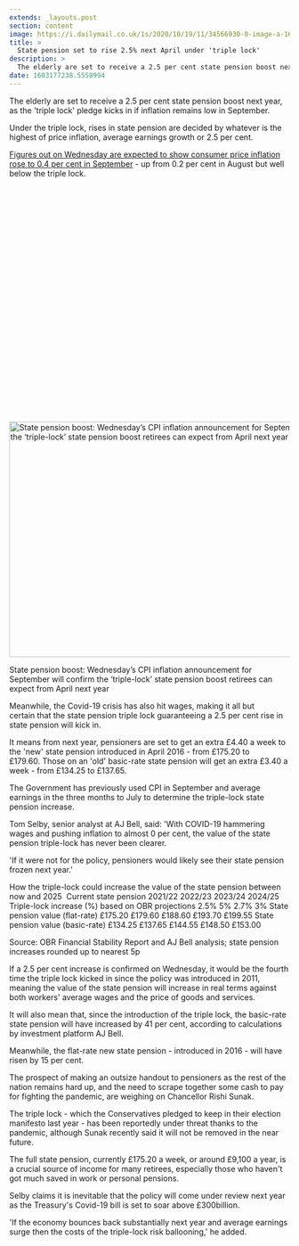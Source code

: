 ```yaml
--- 
extends: _layouts.post 
section: content 
image: https://i.dailymail.co.uk/1s/2020/10/19/11/34566930-0-image-a-16_1603105163731.jpg 
title: > 
  State pension set to rise 2.5% next April under 'triple lock' 
description: > 
  The elderly are set to receive a 2.5 per cent state pension boost next year, as the 'triple lock' pledge kicks in if inflation remains low in September.Under the triple lock, rises in state pension are decided by whatever is the highest of price inflation, average earnings growth or 2.5 per cent.State pension boost: Wednesday’s CPI inflation announcement for September will confirm the ‘triple-lock’ state pension boost retirees can expect from April next yearMeanwhile, the Covid-19 crisis has also hit wages, making it all but certain that the state pension triple lock guaranteeing a 2.5 per cent rise in state pension will kick in.Those on an 'old' basic-rate state pension will get an extra £3.40 a week - from £134.25 to £137.65.The Government has previously used CPI in September and average earnings in the three months to July to determine the triple-lock state pension increase. 
date: 1603177238.5558994 
--- 
```

<div><p class="mol-para-with-font">The elderly are set to receive a&#160;2.5 per cent state pension&#160;boost next year, as the 'triple lock' pledge kicks in if inflation remains low in September.</p><p class="mol-para-with-font">Under the triple lock, rises in state pension are decided by whatever is the highest of price inflation, average earnings growth or 2.5 per cent.&#160;</p><p class="mol-para-with-font"><a class="class" href="/money/markets/article-8851043/Inflation-0-4-Chancellors-meal-deal-ends.html">Figures out on Wednesday are expected to show consumer price inflation rose to 0.4 per cent in September</a> - up from 0.2 per cent in August but well below the triple lock.&#160;</p><img id="i-9aaec472986abce6" src="data:image/gif;base64,R0lGODlhAQABAIAAAAAAAP///yH5BAEAAAAALAAAAAABAAEAAAIBRAA7" height="423" width="634" alt="State pension boost: Wednesday&#8217;s CPI inflation announcement for September will confirm the &#8216;triple-lock&#8217; state pension boost retirees can expect from April next year" class="blkBorder img-share">  <img id="i-9aaec472986abce6" src="https://i.dailymail.co.uk/1s/2020/10/19/11/34566930-8854959-image-a-12_1603104727967.jpg" height="423" width="634" alt="State pension boost: Wednesday&#8217;s CPI inflation announcement for September will confirm the &#8216;triple-lock&#8217; state pension boost retirees can expect from April next year" class="blkBorder img-share">  <p class="imageCaption">State pension boost: Wednesday&#8217;s CPI inflation announcement for September will confirm the &#8216;triple-lock&#8217; state pension boost retirees can expect from April next year</p><p class="mol-para-with-font">Meanwhile, the Covid-19 crisis has also hit wages, making it all but certain&#160;that the state pension triple lock guaranteeing a 2.5 per cent rise in state pension will kick in.&#160;&#160;</p><p class="mol-para-with-font"></p><p class="mol-para-with-font">It means from next year, pensioners are set&#160;to get an extra&#160;&#163;4.40 a week to the 'new' state pension introduced in April 2016 - from&#160;&#163;175.20 to &#163;179.60.&#160;Those on an 'old' basic-rate state pension will get an extra &#163;3.40 a week - from &#163;134.25 to &#163;137.65.</p><p class="mol-para-with-font">The Government has previously used CPI in September and average earnings in the three months to July to determine the triple-lock state pension increase.</p><p class="mol-para-with-font">Tom Selby, senior analyst at AJ Bell, said: 'With COVID-19 hammering wages and pushing inflation to almost 0 per cent, the value of the state pension triple-lock has never been clearer.&#160;</p><p class="mol-para-with-font">'If it were not for the policy, pensioners would likely see their state pension frozen next year.'&#160;</p> How the triple-lock could increase the value of the state pension between now and 2025&#160;   Current state pension 2021/22 2022/23 2023/24 2024/25   Triple-lock increase (%) based on OBR projections  2.5% 5% 2.7% 3%   State pension value (flat-rate) &#163;175.20 &#163;179.60 &#163;188.60 &#163;193.70 &#163;199.55   State pension value (basic-rate) &#163;134.25 &#163;137.65 &#163;144.55 &#163;148.50 &#163;153.00 <p class="mol-style-italic">Source: OBR Financial Stability Report and AJ Bell analysis; state pension increases rounded up to nearest 5p </p>  <p class="mol-para-with-font">If a 2.5 per cent increase is confirmed on Wednesday, it would be the fourth time the triple lock kicked in since the policy was introduced in 2011, meaning the value of the state pension will increase in real terms against both workers' average wages and the price of goods and services.&#160;</p><p class="mol-para-with-font">It will also mean that, since the introduction of the triple lock, the basic-rate state pension will have increased by 41 per cent, according to calculations by investment platform AJ Bell.</p><p class="mol-para-with-font">Meanwhile, the flat-rate new state pension - introduced in 2016 - will have risen by 15 per cent.&#160;&#160;</p><p class="mol-para-with-font">The prospect of making an outsize handout to pensioners as the rest of the nation remains hard up, and the need to scrape together some cash to pay for fighting the pandemic, are weighing on Chancellor Rishi Sunak.&#160;</p><p class="mol-para-with-font">The triple lock - which the Conservatives pledged to keep in their election manifesto last year - has been reportedly under threat thanks to the pandemic, although Sunak recently said it will not be removed in the near future.&#160;</p><p class="mol-para-with-font">The full state pension, currently &#163;175.20 a week, or around &#163;9,100 a year, is a crucial source of income for many retirees, especially those who haven't got much saved in work or personal pensions.&#160;</p><p class="mol-para-with-font">Selby claims it is inevitable that the policy will come under review next year as the Treasury's Covid-19 bill is set to soar above &#163;300billion.&#160;</p><p class="mol-para-with-font">'If the economy bounces back substantially next year and average earnings surge then the costs of the triple-lock risk ballooning,' he added.&#160;</p></div>